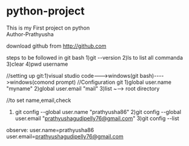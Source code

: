 # python-project
This is my First project on python
<br>
Author-Prathyusha

download github from http://github.com 

steps to be followed in git bash 
1)git --version
2)ls to list all commanda
3)clear
4)pwd username

//setting up git:1)visual studio code--->windows(git bash)---->windows(comond prompt)
//Configuration git
1)global user.name "myname"
2)global user.email "mail"
3)list
~--> root directory

//to set name,email,check

1) git config --global user.name "prathyusha86"
2)git config --global user.email "prathyushagudipelly76@gmail.com"
3)git config --list

observe:
user.name=prathyusha86
user.email=prathyushagudipelly76@gmail.com




